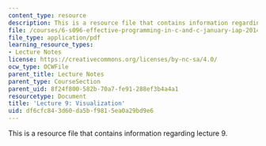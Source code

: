 ```yaml
---
content_type: resource
description: This is a resource file that contains information regarding lecture 9.
file: /courses/6-s096-effective-programming-in-c-and-c-january-iap-2014/df6cfc843d60da5bf9815ea0a29bd9e6_MIT6_S096IAP14_Lecture9.pdf
file_type: application/pdf
learning_resource_types:
- Lecture Notes
license: https://creativecommons.org/licenses/by-nc-sa/4.0/
ocw_type: OCWFile
parent_title: Lecture Notes
parent_type: CourseSection
parent_uid: 8f24f800-582b-70a7-fe91-288ef3b4a4a1
resourcetype: Document
title: 'Lecture 9: Visualization'
uid: df6cfc84-3d60-da5b-f981-5ea0a29bd9e6
---
```

This is a resource file that contains information regarding lecture 9.